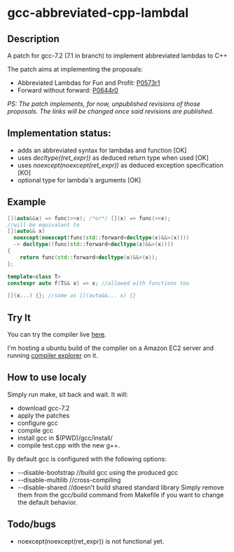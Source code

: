 # gcc-abbreviated-cpp-lambdal

## Description
A patch for gcc-7.2 (7.1 in branch) to implement abbreviated lambdas to C++

The patch aims at implementing the proposals:
* Abbreviated Lambdas for Fun and Profit: [P0573r1](http://www.open-std.org/jtc1/sc22/wg21/docs/papers/2017/p0573r1.html)
* Forward without forward: [P0644r0](http://www.open-std.org/jtc1/sc22/wg21/docs/papers/2017/p0644r0.html)

*PS: The patch implements, for now, unpublished revisions of those proposals.
The links will be changed once said revisions are published*.

## Implementation status:
* adds an abbreviated syntax for lambdas and function [OK]
* uses *decltype\(\(ret_expr\)\)* as deduced return type when used [OK]
* uses *noexcept(noexcept(ret_expr))* as deduced exception specification [KO]
* optional type for lambda's arguments [OK]

## Example
```c++
[](auto&&x) => func(>>x); /*or*/ [](x) => func(>>x);
//will be equivalent to
[](auto&& x)
  noexcept(noexcept(func(std::forward<decltype(x)&&>(x))))
  -> decltype((func(std::forward<decltype(x)&&>(x))))
{
    return func(std::forward<decltype(x)&&>(x));    
};

template<class T>
constexpr auto f(T&& x) => x; //allowed with functions too

[](x...) {}; //same as [](auto&&... x) {}
```

## Try It

You can try the compiler live [here](http://www.gcc-abbreviated-lambdas-proposal.tk/).

I'm hosting a ubuntu build of the compiler on a Amazon EC2 server and running [compiler explorer](https://github.com/mattgodbolt/compiler-explorer) on it.

## How to use localy

Simply run make, sit back and wait.
It will:
* download gcc-7.2
* apply the patches
* configure gcc
* compile gcc
* install gcc in $(PWD)/gcc/install/
* compile test.cpp with the new g++.

By default gcc is configured with the following options:
* --disable-bootstrap //build gcc using the produced gcc
* --disable-multilib //cross-compiling
* --disable-shared //doesn't build shared standard library
Simply remove them from the gcc/build command from Makefile if you want to change the default behavior.

## Todo/bugs
* noexcept(noexcept(ret_expr)) is not functional yet.
